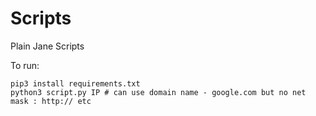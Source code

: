 # Scripts
Plain Jane Scripts

To run:
```
pip3 install requirements.txt
python3 script.py IP # can use domain name - google.com but no net mask : http:// etc

```
